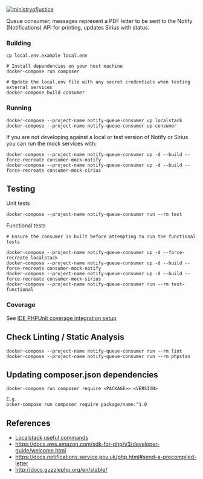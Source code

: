 [![ministryofjustice](https://circleci.com/gh/ministryofjustice/opg-notify-queue-consumer.svg?style=svg)](https://github.com/ministryofjustice/opg-notify-queue-consumer)

Queue consumer; messages represent a PDF letter to be sent to the Notify (Notifications) API for printing, 
updates Sirius with status.

### Building

    cp local.env.example local.env
    
    # Install dependencies on your host machine
    docker-compose run composer
    
    # Update the local.env file with any secret credentials when testing external services
    docker-compose build consumer

### Running

    docker-compose --project-name notify-queue-consumer up localstack
    docker-compose --project-name notify-queue-consumer up consumer
    
If you are not developing against a local or test version of Notify or Sirius you can run the mock services with:

    docker-compose --project-name notify-queue-consumer up -d --build --force-recreate consumer-mock-notify
    docker-compose --project-name notify-queue-consumer up -d --build --force-recreate consumer-mock-sirius

## Testing

Unit tests

    docker-compose --project-name notify-queue-consumer run --rm test

Functional tests

    # Ensure the consumer is built before attempting to run the functional tests 
    
    docker-compose --project-name notify-queue-consumer up -d --force-recreate localstack
    docker-compose --project-name notify-queue-consumer up -d --build --force-recreate consumer-mock-notify
    docker-compose --project-name notify-queue-consumer up -d --build --force-recreate consumer-mock-sirius
    docker-compose --project-name notify-queue-consumer run --rm test-functional
    
### Coverage

See [IDE PHPUnit coverage integration setup](docs/ide-coverage-setup.md)    
    
## Check Linting / Static Analysis

    docker-compose --project-name notify-queue-consumer run --rm lint    
    docker-compose --project-name notify-queue-consumer run --rm phpstan

## Updating composer.json dependencies

    docker-compose run composer require <PACKAGE>>:<VERSION>

    E.g.
    ocker-compose run composer require package/name:^1.0
   
## References

- [Localstack useful commands ](docs/localstack.md)
- https://docs.aws.amazon.com/sdk-for-php/v3/developer-guide/welcome.html
- https://docs.notifications.service.gov.uk/php.html#send-a-precompiled-letter
- http://docs.guzzlephp.org/en/stable/
